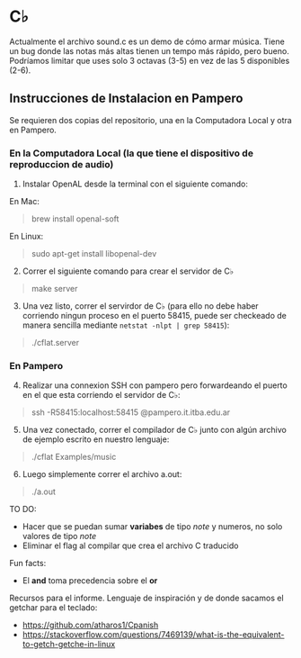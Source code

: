 # C♭

Actualmente el archivo sound.c es un demo de cómo armar música. Tiene un bug donde las notas más altas tienen un tempo más rápido, pero bueno. Podríamos limitar que uses solo 3 octavas (3-5) en vez de las 5 disponibles (2-6).

## Instrucciones de Instalacion en Pampero

Se requieren dos copias del repositorio, una en la Computadora Local y otra en Pampero.

### En la Computadora Local (la que tiene el dispositivo de reproduccion de audio)

1) Instalar OpenAL desde la terminal con el siguiente comando:

En Mac:
> brew install openal-soft

En Linux:
> sudo apt-get install libopenal-dev

2) Correr el siguiente comando para crear el servidor de C♭
> make server

3) Una vez listo, correr el servirdor de C♭ (para ello no debe haber corriendo ningun proceso en el puerto 58415, puede ser checkeado de manera sencilla mediante `netstat -nlpt | grep 58415`):
> ./cflat.server

### En Pampero

4) Realizar una connexion SSH con pampero pero forwardeando el puerto en el que esta corriendo el servidor de C♭:
> ssh -R58415:localhost:58415 <user>@pampero.it.itba.edu.ar

5) Una vez conectado, correr el compilador de C♭ junto con algún archivo de ejemplo escrito en nuestro lenguaje:
> ./cflat Examples/music

6) Luego simplemente correr el archivo a.out:
> ./a.out

TO DO:
- Hacer que se puedan sumar **variabes** de tipo *note* y numeros, no solo valores de tipo *note*
- Eliminar el flag al compilar que crea el archivo C traducido

Fun facts:
- El **and** toma precedencia sobre el **or**

Recursos para el informe. Lenguaje de inspiración y de donde sacamos el getchar para el teclado:
- https://github.com/atharos1/Cpanish
- https://stackoverflow.com/questions/7469139/what-is-the-equivalent-to-getch-getche-in-linux
